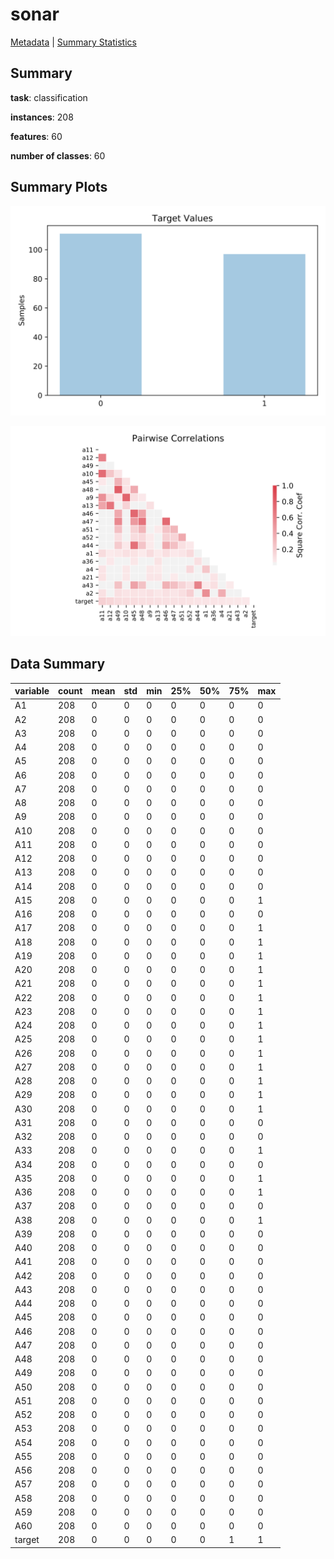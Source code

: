 # sonar

[Metadata](metadata.yaml) | [Summary Statistics](summary_stats.csv)

## Summary

**task**: classification

**instances**: 208

**features**: 60

**number of classes**: 60

## Summary Plots

![Labels](label.svg)

![Corr](corr.svg)

## Data Summary

|	variable	|	count	|	mean	|	std	|	min	|	25%	|	50%	|	75%	|	max|
| --- | --- | --- | --- | --- | --- | --- | --- | --- |
|	A1	|	208	|	0	|	0	|	0	|	0	|	0	|	0	|	0
|	A2	|	208	|	0	|	0	|	0	|	0	|	0	|	0	|	0
|	A3	|	208	|	0	|	0	|	0	|	0	|	0	|	0	|	0
|	A4	|	208	|	0	|	0	|	0	|	0	|	0	|	0	|	0
|	A5	|	208	|	0	|	0	|	0	|	0	|	0	|	0	|	0
|	A6	|	208	|	0	|	0	|	0	|	0	|	0	|	0	|	0
|	A7	|	208	|	0	|	0	|	0	|	0	|	0	|	0	|	0
|	A8	|	208	|	0	|	0	|	0	|	0	|	0	|	0	|	0
|	A9	|	208	|	0	|	0	|	0	|	0	|	0	|	0	|	0
|	A10	|	208	|	0	|	0	|	0	|	0	|	0	|	0	|	0
|	A11	|	208	|	0	|	0	|	0	|	0	|	0	|	0	|	0
|	A12	|	208	|	0	|	0	|	0	|	0	|	0	|	0	|	0
|	A13	|	208	|	0	|	0	|	0	|	0	|	0	|	0	|	0
|	A14	|	208	|	0	|	0	|	0	|	0	|	0	|	0	|	0
|	A15	|	208	|	0	|	0	|	0	|	0	|	0	|	0	|	1
|	A16	|	208	|	0	|	0	|	0	|	0	|	0	|	0	|	0
|	A17	|	208	|	0	|	0	|	0	|	0	|	0	|	0	|	1
|	A18	|	208	|	0	|	0	|	0	|	0	|	0	|	0	|	1
|	A19	|	208	|	0	|	0	|	0	|	0	|	0	|	0	|	1
|	A20	|	208	|	0	|	0	|	0	|	0	|	0	|	0	|	1
|	A21	|	208	|	0	|	0	|	0	|	0	|	0	|	0	|	1
|	A22	|	208	|	0	|	0	|	0	|	0	|	0	|	0	|	1
|	A23	|	208	|	0	|	0	|	0	|	0	|	0	|	0	|	1
|	A24	|	208	|	0	|	0	|	0	|	0	|	0	|	0	|	1
|	A25	|	208	|	0	|	0	|	0	|	0	|	0	|	0	|	1
|	A26	|	208	|	0	|	0	|	0	|	0	|	0	|	0	|	1
|	A27	|	208	|	0	|	0	|	0	|	0	|	0	|	0	|	1
|	A28	|	208	|	0	|	0	|	0	|	0	|	0	|	0	|	1
|	A29	|	208	|	0	|	0	|	0	|	0	|	0	|	0	|	1
|	A30	|	208	|	0	|	0	|	0	|	0	|	0	|	0	|	1
|	A31	|	208	|	0	|	0	|	0	|	0	|	0	|	0	|	0
|	A32	|	208	|	0	|	0	|	0	|	0	|	0	|	0	|	0
|	A33	|	208	|	0	|	0	|	0	|	0	|	0	|	0	|	1
|	A34	|	208	|	0	|	0	|	0	|	0	|	0	|	0	|	0
|	A35	|	208	|	0	|	0	|	0	|	0	|	0	|	0	|	1
|	A36	|	208	|	0	|	0	|	0	|	0	|	0	|	0	|	1
|	A37	|	208	|	0	|	0	|	0	|	0	|	0	|	0	|	0
|	A38	|	208	|	0	|	0	|	0	|	0	|	0	|	0	|	1
|	A39	|	208	|	0	|	0	|	0	|	0	|	0	|	0	|	0
|	A40	|	208	|	0	|	0	|	0	|	0	|	0	|	0	|	0
|	A41	|	208	|	0	|	0	|	0	|	0	|	0	|	0	|	0
|	A42	|	208	|	0	|	0	|	0	|	0	|	0	|	0	|	0
|	A43	|	208	|	0	|	0	|	0	|	0	|	0	|	0	|	0
|	A44	|	208	|	0	|	0	|	0	|	0	|	0	|	0	|	0
|	A45	|	208	|	0	|	0	|	0	|	0	|	0	|	0	|	0
|	A46	|	208	|	0	|	0	|	0	|	0	|	0	|	0	|	0
|	A47	|	208	|	0	|	0	|	0	|	0	|	0	|	0	|	0
|	A48	|	208	|	0	|	0	|	0	|	0	|	0	|	0	|	0
|	A49	|	208	|	0	|	0	|	0	|	0	|	0	|	0	|	0
|	A50	|	208	|	0	|	0	|	0	|	0	|	0	|	0	|	0
|	A51	|	208	|	0	|	0	|	0	|	0	|	0	|	0	|	0
|	A52	|	208	|	0	|	0	|	0	|	0	|	0	|	0	|	0
|	A53	|	208	|	0	|	0	|	0	|	0	|	0	|	0	|	0
|	A54	|	208	|	0	|	0	|	0	|	0	|	0	|	0	|	0
|	A55	|	208	|	0	|	0	|	0	|	0	|	0	|	0	|	0
|	A56	|	208	|	0	|	0	|	0	|	0	|	0	|	0	|	0
|	A57	|	208	|	0	|	0	|	0	|	0	|	0	|	0	|	0
|	A58	|	208	|	0	|	0	|	0	|	0	|	0	|	0	|	0
|	A59	|	208	|	0	|	0	|	0	|	0	|	0	|	0	|	0
|	A60	|	208	|	0	|	0	|	0	|	0	|	0	|	0	|	0
|	target	|	208	|	0	|	0	|	0	|	0	|	0	|	1	|	1
